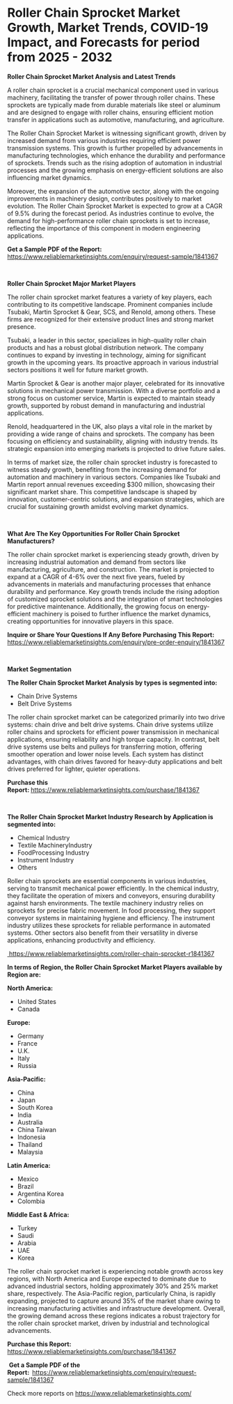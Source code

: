 <p><h1>Roller Chain Sprocket Market Growth, Market Trends, COVID-19 Impact, and Forecasts for period from 2025 - 2032</h1></p><p><strong>Roller Chain Sprocket Market Analysis and Latest Trends</strong></p>
<p><p>A roller chain sprocket is a crucial mechanical component used in various machinery, facilitating the transfer of power through roller chains. These sprockets are typically made from durable materials like steel or aluminum and are designed to engage with roller chains, ensuring efficient motion transfer in applications such as automotive, manufacturing, and agriculture.</p><p>The Roller Chain Sprocket Market is witnessing significant growth, driven by increased demand from various industries requiring efficient power transmission systems. This growth is further propelled by advancements in manufacturing technologies, which enhance the durability and performance of sprockets. Trends such as the rising adoption of automation in industrial processes and the growing emphasis on energy-efficient solutions are also influencing market dynamics.</p><p>Moreover, the expansion of the automotive sector, along with the ongoing improvements in machinery design, contributes positively to market evolution. The Roller Chain Sprocket Market is expected to grow at a CAGR of 9.5% during the forecast period. As industries continue to evolve, the demand for high-performance roller chain sprockets is set to increase, reflecting the importance of this component in modern engineering applications.</p></p>
<p><strong>Get a Sample PDF of the Report:&nbsp;</strong> <a href="https://www.reliablemarketinsights.com/enquiry/request-sample/1841367?utm_campaign=1894&utm_medium=2&utm_source=Github&utm_content=ia&utm_term=19022025&utm_id=roller-chain-sprocket">https://www.reliablemarketinsights.com/enquiry/request-sample/1841367</a></p>
<p>&nbsp;</p>
<p><strong>Roller Chain Sprocket Major Market Players</strong></p>
<p><p>The roller chain sprocket market features a variety of key players, each contributing to its competitive landscape. Prominent companies include Tsubaki, Martin Sprocket & Gear, SCS, and Renold, among others. These firms are recognized for their extensive product lines and strong market presence.</p><p>Tsubaki, a leader in this sector, specializes in high-quality roller chain products and has a robust global distribution network. The company continues to expand by investing in technology, aiming for significant growth in the upcoming years. Its proactive approach in various industrial sectors positions it well for future market growth.</p><p>Martin Sprocket & Gear is another major player, celebrated for its innovative solutions in mechanical power transmission. With a diverse portfolio and a strong focus on customer service, Martin is expected to maintain steady growth, supported by robust demand in manufacturing and industrial applications.</p><p>Renold, headquartered in the UK, also plays a vital role in the market by providing a wide range of chains and sprockets. The company has been focusing on efficiency and sustainability, aligning with industry trends. Its strategic expansion into emerging markets is projected to drive future sales.</p><p>In terms of market size, the roller chain sprocket industry is forecasted to witness steady growth, benefiting from the increasing demand for automation and machinery in various sectors. Companies like Tsubaki and Martin report annual revenues exceeding $300 million, showcasing their significant market share. This competitive landscape is shaped by innovation, customer-centric solutions, and expansion strategies, which are crucial for sustaining growth amidst evolving market dynamics.</p></p>
<p>&nbsp;</p>
<p><strong>What Are The Key Opportunities For Roller Chain Sprocket Manufacturers?</strong></p>
<p><p>The roller chain sprocket market is experiencing steady growth, driven by increasing industrial automation and demand from sectors like manufacturing, agriculture, and construction. The market is projected to expand at a CAGR of 4-6% over the next five years, fueled by advancements in materials and manufacturing processes that enhance durability and performance. Key growth trends include the rising adoption of customized sprocket solutions and the integration of smart technologies for predictive maintenance. Additionally, the growing focus on energy-efficient machinery is poised to further influence the market dynamics, creating opportunities for innovative players in this space.</p></p>
<p><strong>Inquire or Share Your Questions If Any Before Purchasing This Report:</strong> <a href="https://www.reliablemarketinsights.com/enquiry/pre-order-enquiry/1841367?utm_campaign=1894&utm_medium=2&utm_source=Github&utm_content=ia&utm_term=19022025&utm_id=roller-chain-sprocket">https://www.reliablemarketinsights.com/enquiry/pre-order-enquiry/1841367</a></p>
<p>&nbsp;</p>
<p><strong>Market Segmentation</strong></p>
<p><strong>The Roller Chain Sprocket Market Analysis by types is segmented into:</strong></p>
<p><ul><li>Chain Drive Systems</li><li>Belt Drive Systems</li></ul></p>
<p><p>The roller chain sprocket market can be categorized primarily into two drive systems: chain drive and belt drive systems. Chain drive systems utilize roller chains and sprockets for efficient power transmission in mechanical applications, ensuring reliability and high torque capacity. In contrast, belt drive systems use belts and pulleys for transferring motion, offering smoother operation and lower noise levels. Each system has distinct advantages, with chain drives favored for heavy-duty applications and belt drives preferred for lighter, quieter operations.</p></p>
<p><strong>Purchase this Report:&nbsp;</strong><a href="https://www.reliablemarketinsights.com/purchase/1841367?utm_campaign=1894&utm_medium=2&utm_source=Github&utm_content=ia&utm_term=19022025&utm_id=roller-chain-sprocket">https://www.reliablemarketinsights.com/purchase/1841367</a></p>
<p>&nbsp;</p>
<p><strong>The Roller Chain Sprocket Market Industry Research by Application is segmented into:</strong></p>
<p><ul><li>Chemical Industry</li><li>Textile MachineryIndustry</li><li>FoodProcessing Industry</li><li>Instrument Industry</li><li>Others</li></ul></p>
<p><p>Roller chain sprockets are essential components in various industries, serving to transmit mechanical power efficiently. In the chemical industry, they facilitate the operation of mixers and conveyors, ensuring durability against harsh environments. The textile machinery industry relies on sprockets for precise fabric movement. In food processing, they support conveyor systems in maintaining hygiene and efficiency. The instrument industry utilizes these sprockets for reliable performance in automated systems. Other sectors also benefit from their versatility in diverse applications, enhancing productivity and efficiency.</p></p>
<p><a href="https://www.reliablemarketinsights.com/roller-chain-sprocket-r1841367?utm_campaign=1894&utm_medium=2&utm_source=Github&utm_content=ia&utm_term=19022025&utm_id=roller-chain-sprocket">&nbsp;https://www.reliablemarketinsights.com/roller-chain-sprocket-r1841367</a></p>
<p><strong>In terms of Region, the Roller Chain Sprocket Market Players available by Region are:</strong></p>
<p>
    <p> <strong> North America: </strong>
        <ul>
            <li>United States</li>
            <li>Canada</li>
        </ul>
        </p> 
    <p> <strong> Europe: </strong>
        <ul>
            <li>Germany</li>
            <li>France</li>
            <li>U.K.</li>
            <li>Italy</li>
            <li>Russia</li>
        </ul>
        </p> 
    <p> <strong> Asia-Pacific: </strong>
        <ul>
            <li>China</li>
            <li>Japan</li>
            <li>South Korea</li>
            <li>India</li>
            <li>Australia</li>
            <li>China Taiwan</li>
            <li>Indonesia</li>
            <li>Thailand</li>
            <li>Malaysia</li>
        </ul>
        </p> 
    <p> <strong> Latin America: </strong>
        <ul>
            <li>Mexico</li>
            <li>Brazil</li>
            <li>Argentina Korea</li>
            <li>Colombia</li>
        </ul>
        </p> 
    <p> <strong> Middle East & Africa: </strong>
        <ul>
            <li>Turkey</li>
            <li>Saudi</li>
            <li>Arabia</li>
            <li>UAE</li>
            <li>Korea</li>
        </ul>
    </p>
    </p>
<p><p>The roller chain sprocket market is experiencing notable growth across key regions, with North America and Europe expected to dominate due to advanced industrial sectors, holding approximately 30% and 25% market share, respectively. The Asia-Pacific region, particularly China, is rapidly expanding, projected to capture around 35% of the market share owing to increasing manufacturing activities and infrastructure development. Overall, the growing demand across these regions indicates a robust trajectory for the roller chain sprocket market, driven by industrial and technological advancements.</p></p>
<p><strong>Purchase this Report: </strong><a href="https://www.reliablemarketinsights.com/purchase/1841367?utm_campaign=1894&utm_medium=2&utm_source=Github&utm_content=ia&utm_term=19022025&utm_id=roller-chain-sprocket">https://www.reliablemarketinsights.com/purchase/1841367</a></p>
<p>&nbsp;<strong>Get a Sample PDF of the Report:&nbsp;&nbsp;</strong><a href="https://www.reliablemarketinsights.com/enquiry/request-sample/1841367?utm_campaign=1894&utm_medium=2&utm_source=Github&utm_content=ia&utm_term=19022025&utm_id=roller-chain-sprocket">https://www.reliablemarketinsights.com/enquiry/request-sample/1841367</a></p>
<p><strong></strong></p>
<p>Check more reports on <a href="https://www.reliablemarketinsights.com/?utm_campaign=1894&utm_medium=2&utm_source=Github&utm_content=ia&utm_term=19022025&utm_id=roller-chain-sprocket">https://www.reliablemarketinsights.com/</a></p>